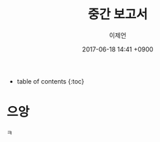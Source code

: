 ﻿---
layout: entry
title: "중간 보고서"
author: 이제언
date: 2017-06-18 14:41 +0900
tags: 컴퓨터보안, 보안, 기말고사
comments: true
--- 
* table of contents
{:toc}


# 으앙
ㅋ
